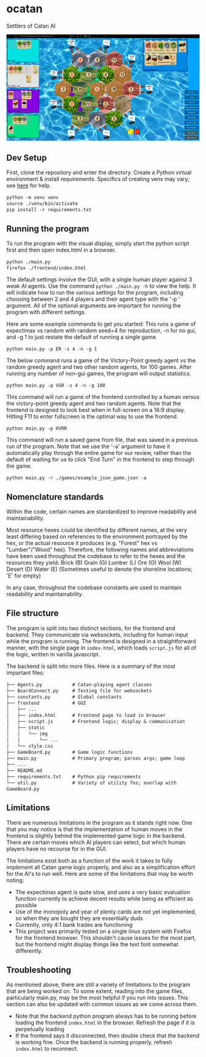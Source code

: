 
# ocatan 
Settlers of Catan AI

![ocatan GUI](./ocatan.png)

## Dev Setup

First, clone the repository and enter the directory.
Create a Python virtual environment & install requirements. Specifics of 
creating venv may vary; see [here](https://docs.python.org/3/library/venv.html) for help.
```
python -m venv venv
source ./venv/bin/activate
pip install -r requirements.txt
```

## Running the program

To run the program with the visual display, simply start the python script 
first and then open index.html in a browser. 
```
python ./main.py
firefox ./frontend/index.html
```

The default settings involve the GUI, with a single human player against 3 weak
AI agents. 
Use the command `python ./main.py -h` to view the help. It will indicate how to
run the various settings for the program, including choosing between 2 and 4 
players and their agent type with the '-p <players string>' argument. All of the 
optional arguments are important for running the program with different settings. 

Here are some example commands to get you started:
This runs a game of expectimax vs random with random seed=4 for reproduction, -n for no 
gui, and -g 1 to just restate the default of running a single game.
```
python main.py -p ER -s 4 -n -g 1
```
The below command runs a game of the Victory-Point greedy agent vs the random 
greedy agent and two other random agents, for 100 games. After running any number 
of non-gui games, the program will output statistics.
```
python main.py -p VGR -s 4 -n -g 100
```
This command will run a game of the frontend controlled by a human versus
the victory-point greedy agent and two random agents. Note that the frontend is designed to look best when in full-screen on a 16:9 display. Hitting F11 to enter fullscreen is the optimal way to use the frontend.
```
python main.py -p HVRR
```
This command will run a saved game from file, that was saved in a previous run of 
the program. Note that we use the '-a' argument to have it automatically play 
through the entire game for our review, rather than the default of waiting for 
us to click "End Turn" in the frontend to step through the game.
```
python main.py -r ./games/example_json_game.json -a
```


## Nomenclature standards
Within the code, certain names are standardized to improve readability and 
maintainability.

Most resource hexes could be identified by different names, at the very least 
differing based on references to the environment portrayed by the hex, or the 
actual resource it produces (e.g. "Forest" hex vs "Lumber"/"Wood" hex).
Therefore, the following names and abbreviations have been used throughout the 
codebase to refer to the hexes and the resources they yield:
Brick   (B)
Grain   (G)
Lumber  (L)
Ore     (O)
Wool    (W)
Desert  (D)
Water   (E) (Sometimes useful to denote the shoreline locations; 'E' for empty)

In any case, throughout the codebase constants are used to maintain readability 
and maintainability.


## File structure
The program is split into two distinct sections, for the frontend and backend. 
They communicate via websockets, including for human input while the program is 
running. The frontend is designed in a straightforward manner, with the single 
page in `index.html`, which loads `script.js` for all of the logic, written in vanilla 
javascript. 

The backend is split into more files. Here is a summary of the most important 
files:

```
├── Agents.py           # Catan-playing agent classes
├── BoardConnect.py     # Testing file for websockets
├── constants.py        # Global constants
├── frontend            # GUI
│   ├── ...
│   ├── index.html      # Frontend page to load in browser
│   ├── script.js       # Frontend logic; display & communication
│   ├── static
│   │   └── img
│   │       └── ...
│   └── style.css
├── GameBoard.py        # Game logic functions
├── main.py             # Primary program; parses args; game loop
├── ...
├── README.md
├── requirements.txt    # Python pip requirements
└── util.py             # Variety of utility fns; overlap with GameBoard.py
```

## Limitations
There are numerous limitations in the program as it stands right now. One that 
you may notice is that the implementation of human moves in the frontend is 
slightly behind the implemented game logic in the backend. There are certain 
moves which AI players can select, but which human players have no recourse for 
in the GUI. 

The limitations exist both as a function of the work it takes to fully implement 
all Catan game logic properly, and also as a simplification effort for the AI's 
to run well.
Here are some of the limitations that may be worth noting:

* The expectimax agent is quite slow, and uses a very basic evaluation function 
currently to achieve decent results while being as efficient as possible
* Use of the monopoly and year of plenty cards are not yet implemented, so when
they are bought they are essentially duds
* Currently, only 4:1 bank trades are functioning
* This project was primarily tested on a single linux system with Firefox for the frontend browser. This shouldn't cause issues for the most part, but the frontend might display things like the text font somewhat differently.


## Troubleshooting
As mentioned above, there are still a variety of limitations to the program 
that are being worked on. To some extent, reading into the game files, particularly 
main.py, may be the most helpful if you run into issues. This section can also
be updated with common issues as we come across them.

* Note that the backend python program always has to be running before loading 
the frontend `index.html` in the browser. Refresh the page if it is perpetually loading
* If the frontend says it disconnected, then double check that the backend is working 
fine. Once the backend is running properly, refresh `index.html` to reconnect.
